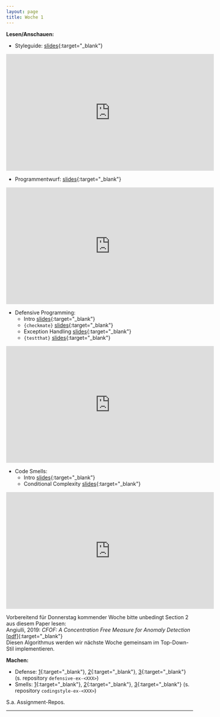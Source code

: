 ```yaml
---
layout: page
title: Woche 1 
---
```


**Lesen/Anschauen:**

- Styleguide: [slides](slides/codingstyle-styleguide.html){:target="_blank"}  
<iframe width="560" height="315" src="https://www.youtube-nocookie.com/embed/4NK0pHp_aMw" frameborder="0" allow="accelerometer; autoplay; encrypted-media; gyroscope; picture-in-picture" allowfullscreen></iframe>

- Programmentwurf: [slides](slides/codingstyle-topdown.html){:target="_blank"}  
<iframe width="560" height="315" src="https://www.youtube-nocookie.com/embed/6hqgC5mGZVs" frameborder="0" allow="accelerometer; autoplay; encrypted-media; gyroscope; picture-in-picture" allowfullscreen></iframe>

- Defensive Programming:
    - Intro [slides](slides/codingstyle-defensive.html){:target="_blank"}
    - `{checkmate}` [slides](slides/codingstyle-defensive-checkmate.html){:target="_blank"}
    - Exception Handling [slides](slides/codingstyle-defensive-exceptions.html){:target="_blank"}
    - `{testthat}` [slides](slides/codingstyle-defensive-testthat.html){:target="_blank"}  
<iframe width="560" height="315" src="https://www.youtube-nocookie.com/embed/videoseries?list=PLMyWaJl2LoXwTRBPnemw_BU-iUgU1j-Cw" frameborder="0" allow="accelerometer; autoplay; encrypted-media; gyroscope; picture-in-picture" allowfullscreen></iframe>
    
- Code Smells:  
    - Intro [slides](slides/codingstyle-smells.html){:target="_blank"}
    - Conditional Complexity [slides](slides/codingstyle-smells-conditionalcomplexity.html){:target="_blank"}  
<iframe width="560" height="315" src="https://www.youtube-nocookie.com/embed/videoseries?list=PLMyWaJl2LoXypsXYQGK9Mn5OrF2MgiSOA" frameborder="0" allow="accelerometer; autoplay; encrypted-media; gyroscope; picture-in-picture" allowfullscreen></iframe>

Vorbereitend für Donnerstag kommender Woche bitte unbedingt Section 2 aus diesem Paper lesen:  
Angiulli, 2019: *CFOF: A Concentration Free Measure for Anomaly Detection* [[pdf]](https://arxiv.org/pdf/1901.04992v1.pdf){:target="_blank"}  
Diesen Algorithmus werden wir nächste Woche gemeinsam im Top-Down-Stil implementieren.

**Machen:**

- Defense: [1](ex/defensive-lag-ex.html){:target="_blank"}, [2](ex/defensive-count-ex.html){:target="_blank"}, [3](ex/defensive-colmeans-ex.html){:target="_blank"} (s. repository `defensive-ex-<XXX>`)
- Smells: [1](ex/conditional-complex-swipe-ex.html){:target="_blank"}, 
[2](ex/refactor-dry-ex.html){:target="_blank"}, [3](ex/styleguide-sanierung-ex.html){:target="_blank"} (s. repository `codingstyle-ex-<XXX>`)


S.a. Assignment-Repos. 
  
-------------------